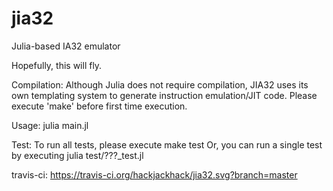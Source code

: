 # jia32
Julia-based IA32 emulator 

Hopefully, this will fly.

Compilation:
      Although Julia does not require compilation, JIA32 uses its own templating system
  to generate instruction emulation/JIT code. Please execute 'make' before first time
  execution.

Usage:
  julia main.jl

Test:
      To run all tests, please execute
          make test
      Or, you can run a single test by executing
          julia test/???_test.jl

travis-ci: https://travis-ci.org/hackjackhack/jia32.svg?branch=master
